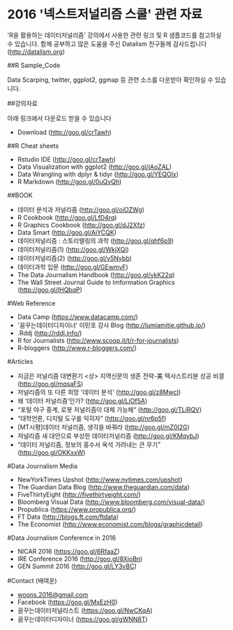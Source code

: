 2016 '넥스트저널리즘 스쿨' 관련 자료
===============

'R을 활용하는 데이터저널리즘' 강의에서 사용한 관련 링크 및 R 샘플코드를 참고하실 수 있습니다. 
함께 공부하고 많은 도움을 주신 Datalism 친구들께 감사드립니다 (http://datalism.org)

##R Sample_Code

Data Scarping, twitter, ggplot2, ggmap 등 관련 소스를 다운받아 확인하실 수 있습니다. 

##강의자료

아래 링크에서 다운로드 받을 수 있습니다

- Download (http://goo.gl/crTawh)

##R Cheat sheets

- Rstudio IDE (http://goo.gl/crTawh)
- Data Visualization with ggplot2 (http://goo.gl/jAoZAL)
- Data Wrangling with dplyr & tidyr (http://goo.gl/YEQOIx)
- R Markdown (http://goo.gl/0uQvQh)

##BOOK 

- 데이터 분석과 저널리즘 (http://goo.gl/oiOZWg)
- R Cookbook (http://goo.gl/LfD4rq)
- R Graphics Cookbook (http://goo.gl/dJ2Xfz)
- Data Smart (http://goo.gl/AiYCQK)
- 데이터저널리즘 : 스토리텔링의 과학 (http://goo.gl/qhf6p9)
- 데이터저널리즘(1) (http://goo.gl/WkjXQi)
- 데이터저널리즘(2) (http://goo.gl/v5Nybb)
- 데이터과학 입문 (http://goo.gl/GEwmvF)
- The Data Journalism Handbook (http://goo.gl/vkK22q)
- The Wall Street Journal Guide to Imformation Graphics (http://goo.gl/IHQbqP)

#Web Reference

- Data Camp (https://www.datacamp.com/)
- '꿈꾸는데이터디자이너' 이민호 강사 Blog (http://lumiamitie.github.io/)
- .Rddj (http://rddj.info/)
- R for Journalists (http://www.scoop.it/t/r-for-journalists)
- R-bloggers (http://www.r-bloggers.com/)

#Articles

- 지금은 저널리즘 대변환기 <상> 지역신문의 생존 전략-美 텍사스트리뷴 성공 비결 (http://goo.gl/mqsaFS)
- 저널리즘의 또 다른 희망 '데이터 분석' (http://goo.gl/z8MwcI)
- 왜 ‘데이터 저널리즘’인가? (http://goo.gl/LiOf5A)
- “포털 야구 중계, 로봇 저널리즘이 대체 가능해“ (http://goo.gl/TLjRQV)
- “대학언론, 디지털 도구를 익히자” (http://goo.gl/nr6p5f)
- [MT시평]데이터 저널리즘, 생각을 바꿔라 (http://goo.gl/mZ0I2G)
- 저널리즘 새 대안으로 부상한 데이터저널리즘 (http://goo.gl/KMqybJ)
- “데이터 저널리즘, 정보의 홍수서 옥석 가려내는 큰 무기” (http://goo.gl/OKKxxW)

#Data Journalism Media

- NewYorkTimes Upshot (http://www.nytimes.com/upshot)
- The Guardian Data Blog (http://www.theguardian.com/data)
- FiveThirtyEight (http://fivethirtyeight.com/)
- Bloomberg Visual Data (http://www.bloomberg.com/visual-data/)
- Propublica (https://www.propublica.org/)
- FT Data (http://blogs.ft.com/ftdata)
- The Economist (http://www.economist.com/blogs/graphicdetail)

#Data Journalism Conference in 2016

- NICAR 2016 (https://goo.gl/6RfaaZ)
- IRE Conference 2016 (http://goo.gl/8XioBn)
- GEN Summit 2016 (http://goo.gl/LY3vBC)

#Contact (배여운)

- woons.2016@gmail.com
- Facebook (https://goo.gl/MxEzH0)
- 꿈꾸는데이터저널리스트 (https://goo.gl/NwCKqA)
- 꿈꾸는데이터디자이너 (https://goo.gl/gWNN8T)
